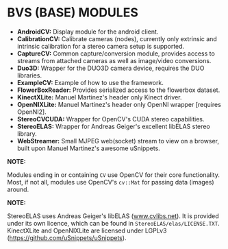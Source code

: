 BVS (BASE) MODULES
==================

* **AndroidCV:** Display module for the android client.
* **CalibrationCV:** Calibrate cameras (nodes), currently only extrinsic and intrinsic calibration for a stereo camera setup is supported.
* **CaptureCV:** Common capture/conversion module, provides access to streams from attached cameras as well as image/video conversions.
* **Duo3D:** Wrapper for the DUO3D camera device, requires the DUO libraries.
* **ExampleCV:** Example of how to use the framework.
* **FlowerBoxReader:** Provides serialized access to the flowerbox dataset.
* **KinectXLite:** Manuel Martinez's header only Kinect driver.
* **OpenNIXLite:** Manuel Martinez's header only OpenNI wrapper [requires OpenNI2].
* **StereoCVCUDA:** Wrapper for OpenCV's CUDA stereo capabilities.
* **StereoELAS:** Wrapper for Andreas Geiger's excellent libELAS stereo library.
* **WebStreamer:** Small MJPEG web(socket) stream to view on a browser, built upon Manuel Martinez's awesome uSnippets.

**NOTE:**

Modules ending in or containing `CV` use OpenCV for their core functionality.
Most, if not all, modules use OpenCV's `cv::Mat` for passing data (images) around.

**NOTE:**

StereoELAS uses Andreas Geiger's libELAS (www.cvlibs.net). It is provided under its own licence, which can be found in `StereoELAS/elas/LICENSE.TXT`.
KinectXLite and OpenNIXLite are licensed under LGPLv3 (https://github.com/uSnippets/uSnippets).

